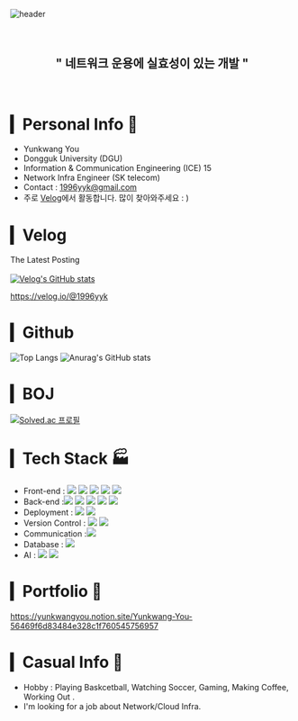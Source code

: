 ![header](https://capsule-render.vercel.app/api?color=gradient&height=250&section=header&text=Yun'sGit&fontSize=70)<br><br><br>
## <p align="center">" 네트워크 운용에 실효성이 있는 개발 "</p>
<br>

# ▎Personal Info 💁
- Yunkwang You
- Dongguk University (DGU)
- Information & Communication Engineering (ICE) 15
- Network Infra Engineer (SK telecom)
- Contact : 1996yyk@gmail.com
- 주로  <a href = 'https://velog.io/@1996yyk'>Velog</a>에서 활동합니다. 많이 찾아와주세요 : )
# ▎Velog
The Latest Posting<br><br>
[![Velog's GitHub stats](https://velog-readme-stats.vercel.app/api?name=1996yyk)](https://velog.io/@1996yyk)
<br>

<a href = 'https://velog.io/@1996yyk'>https://velog.io/@1996yyk</a>

# ▎Github
![Top Langs](https://github-readme-stats.vercel.app/api/top-langs/?username=YUNKWANGYOU&layout=compact&theme=vue)
![Anurag's GitHub stats](https://github-readme-stats-sand-six-91.vercel.app/api?username=YUNKWANGYOU&line_height=24&show_icons=true&count_private=true&&theme=vue&hide=stars)
# ▎BOJ
[![Solved.ac
프로필](http://mazassumnida.wtf/api/v2/generate_badge?boj=1996yyk)](https://solved.ac/1996yyk)

# ▎Tech Stack 🏭
- Front-end : <span><img src="https://img.shields.io/badge/HTML-e34f26?style=flat&logo=html5&logoColor=white"/></span>
<span><img src="https://img.shields.io/badge/CSS-1572b6?style=flat&logo=css3&logoColor=white"/></span>
<span><img src="https://img.shields.io/badge/JavaScript-dbab09?style=flat&logo=javascript&logoColor=white"/></span>
<span><img src="https://img.shields.io/badge/jQuery-0769ad?style=flat&logo=jquery&logoColor=white"/></span>
<span><img src="https://img.shields.io/badge/bootstrap-7952B3?style=flat&logo=bootstrap&logoColor=white"></span>
- Back-end :<span><img src="https://img.shields.io/badge/Python-3776AB?style=flat&logo=python&logoColor=white"/></span>
<span><img src="https://img.shields.io/badge/Django-092e20?style=flat&logo=django&logoColor=white"/></span>
<span><img src="https://img.shields.io/badge/Flask-000000?style=flat&logo=Flask&logoColor=white"/></span>
<span><img src="https://img.shields.io/badge/C-FFFFFF?style=flat&logo=C&logoColor=black"/></span>
<span><img src="https://img.shields.io/badge/C++-Solutions-blue.svg?style=flat&logo=C++&logoColor=white"/></span>
- Deployment : <span><img src="https://img.shields.io/badge/AWS-232f3e?style=flat&logo=amazon-aws&logoColor=white"/></span>
<span><img src="https://img.shields.io/badge/linux-FCC624?style=flat&logo=linux&logoColor=white"/></span>
- Version Control : <span><img src="https://img.shields.io/badge/Git-f05032?style=flat&logo=git&logoColor=white"/></span>
<span><img src="https://img.shields.io/badge/GitHub-181717?style=flat&logo=github&logoColor=white"/></span>
- Communication :<span><img src="https://img.shields.io/badge/Figma-f24e1e?style=flat&logo=figma&logoColor=white"/></span><br/>
- Database : 
<span><img src="https://img.shields.io/badge/mysql-4479A1?style=flat&logo=mysql&logoColor=white"/></span>
- AI : <span><img src="https://img.shields.io/badge/Tensorflow-FF8200?style=flat&logo=Tensorflow&logoColor=white"/></span>
<span><img src="https://img.shields.io/badge/keras-CD1039?style=flat&logo=keras&logoColor=white"/></span>

# ▎Portfolio 📗
<a href = "https://yunkwangyou.notion.site/Yunkwang-You-56469f6d83484e328c1f760545756957">https://yunkwangyou.notion.site/Yunkwang-You-56469f6d83484e328c1f760545756957</a>

# ▎Casual Info 🙈
- Hobby : Playing Baskcetball, Watching Soccer, Gaming, Making Coffee, Working Out .
- I'm looking for a job about Network/Cloud Infra.


